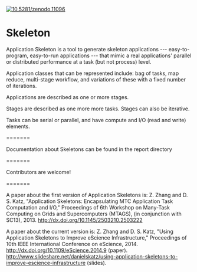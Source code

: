 <a href="http://dx.doi.org/10.5281/zenodo.11096"><img src="https://zenodo.org/badge/doi/10.5281/zenodo.11096.png" alt="10.5281/zenodo.11096"></a>

Skeleton
========

Application Skeleton is a tool to generate skeleton applications --- easy-to-program, easy-to-run applications --- that mimic a real applications' parallel or distributed performance at a task (but not process) level.

Application classes that can be represented include: bag of tasks, map reduce, multi-stage workflow, and variations of these with a fixed number of iterations.

Applications are described as one or more stages.

Stages are described as one more more tasks.  Stages can also be iterative.

Tasks can be serial or parallel, and have compute and I/O (read and write) elements.

=======

Documentation about Skeletons can be found in the report directory

=======

Contributors are welcome!

=======

A paper about the first version of Application Skeletons is:
Z. Zhang and D. S. Katz, "Application Skeletons: Encapsulating MTC Application Task Computation and I/O," Proceedings of 6th Workshop on Many-Task Computing on Grids and Supercomputers (MTAGS), (in conjunction with SC13), 2013. http://dx.doi.org/10.1145/2503210.2503222

A paper about the current version is:
Z. Zhang and D. S. Katz, "Using Application Skeletons to Improve eScience Infrastructure," Proceedings of 10th IEEE International Conference on eScience, 2014.
http://dx.doi.org/10.1109/eScience.2014.9 (paper).
http://www.slideshare.net/danielskatz/using-application-skeletons-to-improve-escience-infrastructure (slides).
